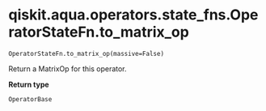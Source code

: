 # qiskit.aqua.operators.state\_fns.OperatorStateFn.to\_matrix\_op

`OperatorStateFn.to_matrix_op(massive=False)`

Return a MatrixOp for this operator.

**Return type**

`OperatorBase`
